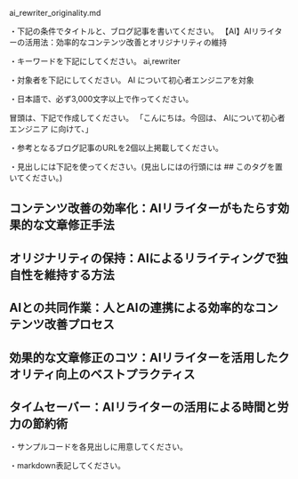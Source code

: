 ai_rewriter_originality.md

・下記の条件でタイトルと、ブログ記事を書いてください。
【AI】AIリライターの活用法：効率的なコンテンツ改善とオリジナリティの維持

・キーワードを下記にしてください。
ai,rewriter

・対象者を下記にしてください。
  AI について初心者エンジニアを対象


・日本語で、必ず3,000文字以上で作ってください。

冒頭は、下記で作成してください。
「こんにちは。今回は、
AIについて初心者エンジニア
に向けて、」

・参考となるブログ記事のURLを2個以上掲載してください。

・見出しには下記を使ってください。(見出しにはの行頭には ## このタグを置いてください。)
## コンテンツ改善の効率化：AIリライターがもたらす効果的な文章修正手法
## オリジナリティの保持：AIによるリライティングで独自性を維持する方法
## AIとの共同作業：人とAIの連携による効率的なコンテンツ改善プロセス
## 効果的な文章修正のコツ：AIリライターを活用したクオリティ向上のベストプラクティス
## タイムセーバー：AIリライターの活用による時間と労力の節約術

・サンプルコードを各見出しに用意してください。

・markdown表記してください。

